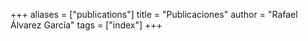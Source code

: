 +++
aliases = ["publications"]
title = "Publicaciones"
author = "Rafael Álvarez García"
tags = ["index"]
+++
